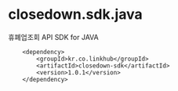 closedown.sdk.java
================

휴폐업조회 API SDK for JAVA


		<dependency>
			<groupId>kr.co.linkhub</groupId>
			<artifactId>closedown-sdk</artifactId>
			<version>1.0.1</version>
		</dependency>
